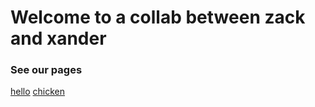 <h1>Welcome to a collab between zack and xander</h1>
<h3>See our pages</h3>
<a href="hello/">hello</a>
<a href="chicken/">chicken</a>